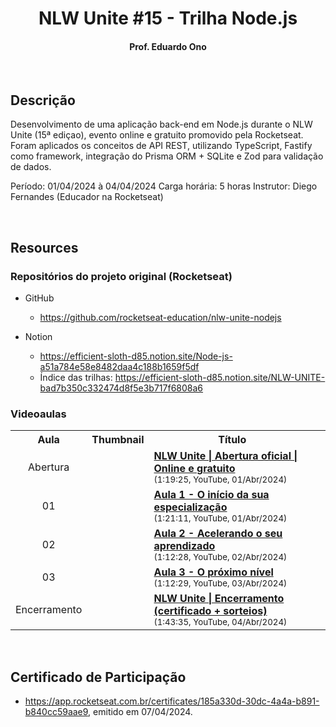 <h1 align="center">NLW Unite #15 - Trilha Node.js</h1>

<h4 align="center">Prof. Eduardo Ono</h4>

&nbsp;

## Descrição

Desenvolvimento de uma aplicação back-end em Node.js durante o NLW Unite (15ª ediçao), evento online e gratuito promovido pela Rocketseat. Foram aplicados os conceitos de API REST, utilizando TypeScript, Fastify como framework, integração do Prisma ORM + SQLite e Zod para validação de dados.

Período: 01/04/2024 à 04/04/2024
Carga horária: 5 horas
Instrutor: Diego Fernandes (Educador na Rocketseat)

&nbsp;

## Resources

### Repositórios do projeto original (Rocketseat)

* GitHub
    * <https://github.com/rocketseat-education/nlw-unite-nodejs>

* Notion
    * <https://efficient-sloth-d85.notion.site/Node-js-a51a784e58e8482daa4c188b1659f5df>
    * Índice das trilhas: <https://efficient-sloth-d85.notion.site/NLW-UNITE-bad7b350c332474d8f5e3b717f6808a6>

### Videoaulas

<table>
  <tr>
    <th>Aula</th>
    <th>Thumbnail</th>
    <th>Título</th>
  </tr>
  <tr>
    <td align="center">Abertura</td>
    <td><img src="https://img.youtube.com/vi/aFTn3RRna1Q/default.jpg" alt=""></td>
    <td>
      <a href="https://www.youtube.com/watch?v=aFTn3RRna1Q"><strong>NLW Unite | Abertura oficial | Online e gratuito</strong></a><br>
      <sub>(1:19:25, YouTube, 01/Abr/2024)</sub>
    </td>
  </tr>
  <tr>
    <td align="center">01</td>
    <td><img src="https://img.youtube.com/vi/PZob_rAsQHk/default.jpg" alt=""></td>
    <td>
      <a href="https://www.youtube.com/watch?v=PZob_rAsQHk"><strong>Aula 1 - O início da sua especialização</strong></a><br>
      <sub>(1:21:11, YouTube, 01/Abr/2024)</sub>
    </td>
    <td>
    </td>
  </tr>
  <tr>
    <td align="center">02</td>
    <td><img src="https://img.youtube.com/vi/cggaoRt29B8/default.jpg" alt=""></td>
    <td>
      <a href="https://www.youtube.com/watch?v=cggaoRt29B8"><strong>Aula 2 - Acelerando o seu aprendizado</strong></a><br>
      <sub>(1:12:28, YouTube, 02/Abr/2024)</sub>
    </td>
    <td>
    </td>
  </tr>
  <tr>
    <td align="center">03</td>
    <td><img src="https://img.youtube.com/vi/pnGApsfZiSw/default.jpg" alt=""></td>
    <td>
      <a href="https://www.youtube.com/watch?v=pnGApsfZiSw"><strong>Aula 3 - O próximo nível</strong></a><br>
      <sub>(1:12:29, YouTube, 03/Abr/2024)</sub>
    </td>
  </tr>
  <tr>
    <td align="center">Encerramento</td>
    <td><img src="https://img.youtube.com/vi/j7PdI5LZSi0/default.jpg" alt=""></td>
    <td>
      <a href="https://www.youtube.com/watch?v=j7PdI5LZSi0"><strong>NLW Unite | Encerramento (certificado + sorteios)</strong></a><br>
      <sub>(1:43:35, YouTube, 04/Abr/2024)</sub>
    </td>
  </tr>
</table>

&nbsp;

## Certificado de Participação

* <https://app.rocketseat.com.br/certificates/185a330d-30dc-4a4a-b891-b840cc59aae9>, emitido em 07/04/2024.

&nbsp;
